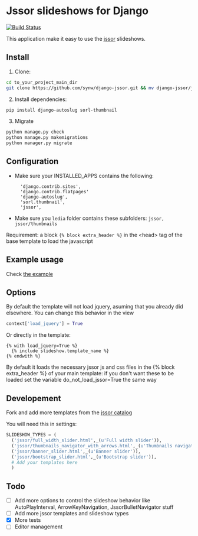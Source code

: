 Jssor slideshows for Django
==============

[![Build Status](https://travis-ci.org/synw/django-jssor.svg?branch=master)](https://travis-ci.org/synw/django-jssor)

This application make it easy to use the [jssor](http://jssor.com/) slideshows.

Install
--------------

1. Clone:

  ```bash
cd to_your_project_main_dir
git clone https://github.com/synw/django-jssor.git && mv django-jssor/jssor . && mkdir media && mkdir media/jssor && mkdir media/jssor/thumbnails && rm -rf django-jssor
  ```

2. Install dependencies:

  ```bash
pip install django-autoslug sorl-thumbnail
  ```

3. Migrate
		
  ```bash
python manage.py check
python manage.py makemigrations
python manager.py migrate
  ```

Configuration
--------------

- Make sure your INSTALLED_APPS contains the following:

		'django.contrib.sites',
		'django.contrib.flatpages'
		'django-autoslug',
		'sorl.thumbnail',
		'jssor',
	
- Make sure you `ledia` folder contains these subfolders: `jssor, jssor/thumbnails`
	
Requirement: a block `{% block extra_header %}` in the \<head\> tag of the base template to load the javascript

Example usage
--------------

Check [the example](example)

Options
--------------

By default the template will not load jquery, asuming that you already did elsewhere. You can change this behavior in the view

  ```python
context['load_jquery'] = True
  ```

Or directly in the template:

  ```django
{% with load_jquery=True %}
	{% include slideshow.template_name %}
{% endwith %}
  ```

By default it loads the necessary jssor js and css files in the {% block extra_header %} of your main template: if you don't want these to be loaded set the variable do_not_load_jssor=True the same way

Developement
--------------

Fork and add more templates from the [jssor catalog](http://jssor.com/demos/) 

You will need this in settings:

  ```python
SLIDESHOW_TYPES = (
	('jssor/full_width_slider.html',_(u'Full width slider')),
	('jssor/thumbnails_navigator_with_arrows.html',_(u'Thumbnails navigator with arrows')),
	('jssor/banner_slider.html',_(u'Banner slider')),
	('jssor/bootstrap_slider.html',_(u'Bootstrap slider')),
	# Add your templates here
	)
  ```

Todo
--------------

- [ ] Add more options to control the slideshow behavior like AutoPlayInterval, ArrowKeyNavigation, JssorBulletNavigator stuff
- [ ] Add more jssor templates and slideshow types
- [x] More tests
- [ ] Editor management

